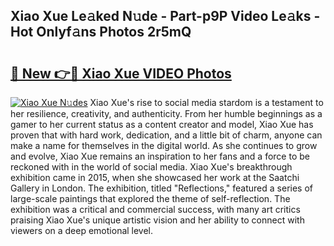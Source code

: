 ## Xiao Xue Le𝚊ked N𝚞de - Part-p9P Video Le𝚊ks - Hot Onlyf𝚊ns Photos 2r5mQ

# <h2><a href="http://ab99350.deff.icu/?id=Xiao+Xue">🔗 New 👉🔴 Xiao Xue VIDEO Photos</a></h2>

[![Xiao Xue N𝚞des](https://i.imgur.com/rIISA9y.gif)](http://ab99350.deff.icu/?id=Xiao+Xue)
Xiao Xue's rise to social media stardom is a testament to her resilience, creativity, and authenticity. From her humble beginnings as a gamer to her current status as a content creator and model, Xiao Xue has proven that with hard work, dedication, and a little bit of charm, anyone can make a name for themselves in the digital world. As she continues to grow and evolve, Xiao Xue remains an inspiration to her fans and a force to be reckoned with in the world of social media. Xiao Xue's breakthrough exhibition came in 2015, when she showcased her work at the Saatchi Gallery in London. The exhibition, titled "Reflections," featured a series of large-scale paintings that explored the theme of self-reflection. The exhibition was a critical and commercial success, with many art critics praising Xiao Xue's unique artistic vision and her ability to connect with viewers on a deep emotional level.
